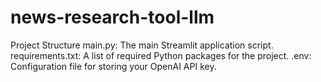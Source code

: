 # news-research-tool-llm

Project Structure
main.py: The main Streamlit application script.
requirements.txt: A list of required Python packages for the project.
.env: Configuration file for storing your OpenAI API key.

